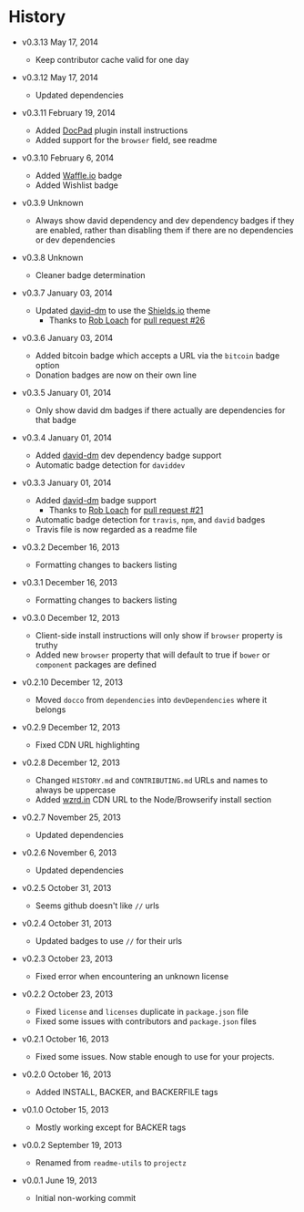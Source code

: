 # History

- v0.3.13 May 17, 2014
	- Keep contributor cache valid for one day

- v0.3.12 May 17, 2014
	- Updated dependencies

- v0.3.11 February 19, 2014
	- Added [DocPad](http://docpad.org) plugin install instructions
	- Added support for the `browser` field, see readme

- v0.3.10 February 6, 2014
	- Added [Waffle.io](http://waffle.io) badge
	- Added Wishlist badge

- v0.3.9 Unknown
	- Always show david dependency and dev dependency badges if they are enabled, rather than disabling them if there are no dependencies or dev dependencies

- v0.3.8 Unknown
	- Cleaner badge determination

- v0.3.7 January 03, 2014
	- Updated [david-dm](https://david-dm.org/) to use the [Shields.io](http://shields.io/) theme
		- Thanks to [Rob Loach](https://github.com/RobLoach) for [pull request #26](https://github.com/bevry/projectz/pull/26)

- v0.3.6 January 03, 2014
	- Added bitcoin badge which accepts a URL via the `bitcoin` badge option
	- Donation badges are now on their own line

- v0.3.5 January 01, 2014
	- Only show david dm badges if there actually are dependencies for that badge

- v0.3.4 January 01, 2014
	- Added [david-dm](https://david-dm.org/) dev dependency badge support
	- Automatic badge detection for `daviddev`

- v0.3.3 January 01, 2014
	- Added [david-dm](https://david-dm.org/) badge support
		- Thanks to [Rob Loach](https://github.com/RobLoach) for [pull request #21](https://github.com/bevry/projectz/pull/21)
	- Automatic badge detection for `travis`, `npm`, and `david` badges
	- Travis file is now regarded as a readme file

- v0.3.2 December 16, 2013
	- Formatting changes to backers listing

- v0.3.1 December 16, 2013
	- Formatting changes to backers listing

- v0.3.0 December 12, 2013
	- Client-side install instructions will only show if `browser` property is truthy
	- Added new `browser` property that will default to true if `bower` or `component` packages are defined

- v0.2.10 December 12, 2013
	- Moved `docco` from `dependencies` into `devDependencies` where it belongs

- v0.2.9 December 12, 2013
	- Fixed CDN URL highlighting

- v0.2.8 December 12, 2013
	- Changed `HISTORY.md` and `CONTRIBUTING.md` URLs and names to always be uppercase
	- Added [wzrd.in](http://wzrd.in/) CDN URL to the Node/Browserify install section

- v0.2.7 November 25, 2013
	- Updated dependencies

- v0.2.6 November 6, 2013
	- Updated dependencies

- v0.2.5 October 31, 2013
	- Seems github doesn't like `//` urls

- v0.2.4 October 31, 2013
	- Updated badges to use `//` for their urls

- v0.2.3 October 23, 2013
	- Fixed error when encountering an unknown license

- v0.2.2 October 23, 2013
	- Fixed `license` and `licenses` duplicate in `package.json` file
	- Fixed some issues with contributors and `package.json` files

- v0.2.1 October 16, 2013
	- Fixed some issues. Now stable enough to use for your projects.

- v0.2.0 October 16, 2013
	- Added INSTALL, BACKER, and BACKERFILE tags

- v0.1.0 October 15, 2013
	- Mostly working except for BACKER tags

- v0.0.2 September 19, 2013
	- Renamed from `readme-utils` to `projectz`

- v0.0.1 June 19, 2013
	- Initial non-working commit
